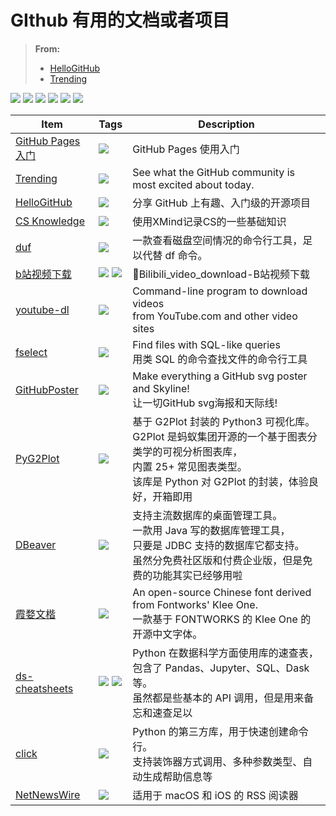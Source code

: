 # GIthub 有用的文档或者项目

> **From:**
>
> - [HelloGitHub](https://github.com/521xueweihan/HelloGitHub)
> - [Trending](https://github.com/trending/python?since=daily)

![](https://img.shields.io/badge/-python-blue.svg?style=flat-square) ![](https://img.shields.io/badge/-knowledge-orange.svg?style=flat-square) ![](https://img.shields.io/badge/-magazine-ff69b4.svg?style=flat-square) ![](https://img.shields.io/badge/-tool-2FA44F.svg?style=flat-square) ![](https://img.shields.io/badge/-resource-3AB7D0.svg?style=flat-square) ![](https://img.shields.io/badge/-application-AB6868.svg?style=flat-square)


| Item                                                         | Tags                                                         | Description                                                  |
| ------------------------------------------------------------ | ------------------------------------------------------------ | ------------------------------------------------------------ |
| [GitHub Pages 入门](https://www.zybuluo.com/xinx1n/note/675519) | ![](https://img.shields.io/badge/-knowledge-orange.svg?style=flat-square) | GitHub Pages 使用入门                                        |
| [Trending](https://github.com/trending/python?since=daily)   | ![](https://img.shields.io/badge/-knowledge-orange.svg?style=flat-square) | See what the GitHub community is most excited about today.   |
| [HelloGitHub](https://github.com/521xueweihan/HelloGitHub)   | ![](https://img.shields.io/badge/-magazine-ff69b4.svg?style=flat-square) | 分享 GitHub 上有趣、入门级的开源项目                         |
| [CS Knowledge](https://github.com/SmartKeyerror/ZeroMind#Python) | ![](https://img.shields.io/badge/-knowledge-orange.svg?style=flat-square) | 使用XMind记录CS的一些基础知识                                |
| [duf](https://hellogithub.com/periodical/statistics/click/?target=https://github.com/muesli/duf) | ![](https://img.shields.io/badge/-tool-2FA44F.svg?style=flat-square) | 一款查看磁盘空间情况的命令行工具，足以代替 df 命令。         |
| [b站视频下载](https://github.com/Henryhaohao/Bilibili_video_download) | ![](https://img.shields.io/badge/-tool-2FA44F.svg?style=flat-square) ![](https://img.shields.io/badge/-python-blue.svg?style=flat-square) | 🌈Bilibili_video_download-B站视频下载                         |
| [youtube-dl](https://github.com/ytdl-org/youtube-dl)         | ![](https://img.shields.io/badge/-tool-2FA44F.svg?style=flat-square) | Command-line program to download videos <br />from YouTube.com and other video sites |
| [fselect](https://github.com/jhspetersson/fselect)           | ![](https://img.shields.io/badge/-application-AB6868.svg?style=flat-square) | Find files with SQL-like queries<br />用类 SQL 的命令查找文件的命令行工具 |
| [GitHubPoster](https://github.com/yihong0618/GitHubPoster)   | ![](https://img.shields.io/badge/-python-blue.svg?style=flat-square) | Make everything a GitHub svg poster and Skyline!<br />让一切GitHub svg海报和天际线! |
| [PyG2Plot](https://github.com/hustcc/PyG2Plot)               | ![](https://img.shields.io/badge/-python-blue.svg?style=flat-square) | 基于 G2Plot 封装的 Python3 可视化库。<br />G2Plot 是蚂蚁集团开源的一个基于图表分类学的可视分析图表库，<br />内置 25+ 常见图表类型。<br />该库是 Python 对 G2Plot 的封装，体验良好，开箱即用 |
| [DBeaver](https://github.com/dbeaver/dbeaver)                | ![](https://img.shields.io/badge/-tool-2FA44F.svg?style=flat-square) | 支持主流数据库的桌面管理工具。<br />一款用 Java 写的数据库管理工具，<br />只要是 JDBC 支持的数据库它都支持。<br />虽然分免费社区版和付费企业版，但是免费的功能其实已经够用啦 |
| [霞婺文楷](https://github.com/lxgw/LxgwWenKai)               | ![](https://img.shields.io/badge/-resource-3AB7D0.svg?style=flat-square) | An open-source Chinese font derived from Fontworks' Klee One.<br />一款基于 FONTWORKS 的 Klee One 的开源中文字体。 |
| [ds-cheatsheets](https://github.com/FavioVazquez/ds-cheatsheets) | ![](https://img.shields.io/badge/-knowledge-orange.svg?style=flat-square) ![](https://img.shields.io/badge/-python-blue.svg?style=flat-square) | Python 在数据科学方面使用库的速查表，<br />包含了 Pandas、Jupyter、SQL、Dask 等。<br />虽然都是些基本的 API 调用，但是用来备忘和速查足以 |
| [click](https://github.com/pallets/click)                    | ![](https://img.shields.io/badge/-python-blue.svg?style=flat-square) | Python 的第三方库，用于快速创建命令行。<br />支持装饰器方式调用、多种参数类型、自动生成帮助信息等 |
| [NetNewsWire](https://github.com/Ranchero-Software/NetNewsWire) | ![](https://img.shields.io/badge/-application-AB6868.svg?style=flat-square) | 适用于 macOS 和 iOS 的 RSS 阅读器                            |


